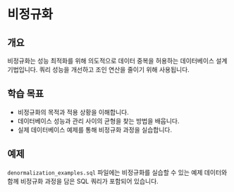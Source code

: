 # 비정규화

## 개요
비정규화는 성능 최적화를 위해 의도적으로 데이터 중복을 허용하는 데이터베이스 설계 기법입니다. 쿼리 성능을 개선하고 조인 연산을 줄이기 위해 사용됩니다.

## 학습 목표
- 비정규화의 목적과 적용 상황을 이해합니다.
- 데이터베이스 성능과 관리 사이의 균형을 찾는 방법을 배웁니다.
- 실제 데이터베이스 예제를 통해 비정규화 과정을 실습합니다.

## 예제
`denormalization_examples.sql` 파일에는 비정규화를 실습할 수 있는 예제 데이터와 함께 비정규화 과정을 담은 SQL 쿼리가 포함되어 있습니다.

